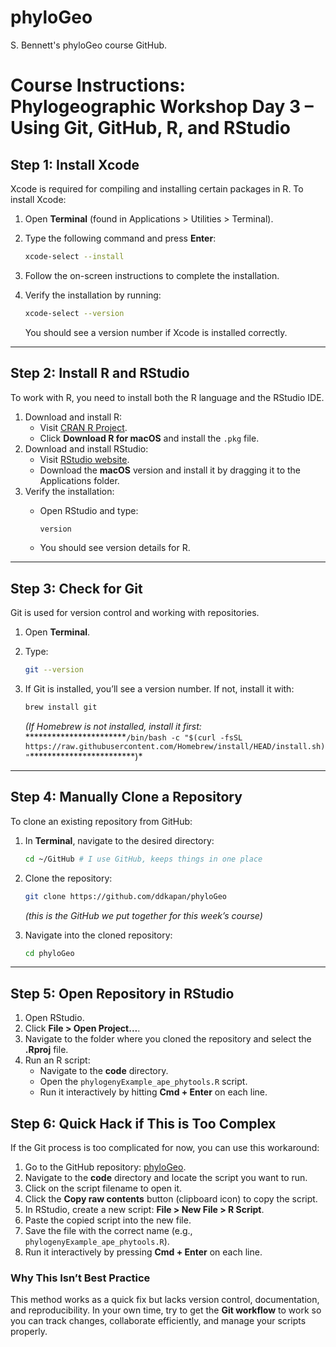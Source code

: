 # phyloGeo

S. Bennett's phyloGeo course GitHub.

# Course Instructions: Phylogeographic Workshop Day 3 – Using Git, GitHub, R, and RStudio

## Step 1: Install Xcode

Xcode is required for compiling and installing certain packages in R. To install Xcode:

1.  Open **Terminal** (found in Applications \> Utilities \> Terminal).

2.  Type the following command and press **Enter**:

    ``` bash
    xcode-select --install
    ```

3.  Follow the on-screen instructions to complete the installation.

4.  Verify the installation by running:

    ``` bash
    xcode-select --version
    ```

    You should see a version number if Xcode is installed correctly.

------------------------------------------------------------------------

## Step 2: Install R and RStudio

To work with R, you need to install both the R language and the RStudio IDE.

1.  Download and install R:
    -   Visit [CRAN R Project](https://cran.r-project.org/).
    -   Click **Download R for macOS** and install the `.pkg` file.
2.  Download and install RStudio:
    -   Visit [RStudio website](https://posit.co/download/rstudio-desktop/).
    -   Download the **macOS** version and install it by dragging it to the Applications folder.
3.  Verify the installation:
    -   Open RStudio and type:

        ``` r
        version
        ```

    -   You should see version details for R.

------------------------------------------------------------------------

## Step 3: Check for Git

Git is used for version control and working with repositories.

1.  Open **Terminal**.

2.  Type:

    ``` bash
    git --version
    ```

3.  If Git is installed, you’ll see a version number. If not, install it with:

    ``` bash
    brew install git
    ```

    *(If Homebrew is not installed, install it first:* \*\*\*\*\*\*\*\*\*\*\*\*\*\*\*\*\*\*\*\*\*\*\*`/bin/bash -c "$(curl -fsSL https://raw.githubusercontent.com/Homebrew/install/HEAD/install.sh)"`\*\*\*\*\*\*\*\*\*\*\*\*\*\*\*\*\*\*\*\*\*\*\*\*)\*

------------------------------------------------------------------------

## Step 4: Manually Clone a Repository

To clone an existing repository from GitHub:

1.  In **Terminal**, navigate to the desired directory:

    ``` bash
    cd ~/GitHub # I use GitHub, keeps things in one place
    ```

2.  Clone the repository:

    ``` bash
    git clone https://github.com/ddkapan/phyloGeo
    ```

    *(this is the GitHub we put together for this week’s course)*

3.  Navigate into the cloned repository:

    ``` bash
    cd phyloGeo
    ```

------------------------------------------------------------------------

## Step 5: Open Repository in RStudio

1.  Open RStudio.
2.  Click **File \> Open Project...**.
3.  Navigate to the folder where you cloned the repository and select the **.Rproj** file.
4.  Run an R script:
    -   Navigate to the **code** directory.
    -   Open the `phylogenyExample_ape_phytools.R` script.
    -   Run it interactively by hitting **Cmd + Enter** on each line.

## Step 6: Quick Hack if This is Too Complex

If the Git process is too complicated for now, you can use this workaround:

1.  Go to the GitHub repository: [phyloGeo](https://github.com/snbennett/phyloGeo).
2.  Navigate to the **code** directory and locate the script you want to run.
3.  Click on the script filename to open it.
4.  Click the **Copy raw contents** button (clipboard icon) to copy the script.
5.  In RStudio, create a new script: **File \> New File \> R Script**.
6.  Paste the copied script into the new file.
7.  Save the file with the correct name (e.g., `phylogenyExample_ape_phytools.R`).
8.  Run it interactively by pressing **Cmd + Enter** on each line.

### Why This Isn’t Best Practice

This method works as a quick fix but lacks version control, documentation, and reproducibility. In your own time, try to get the **Git workflow** to work so you can track changes, collaborate efficiently, and manage your scripts properly.
